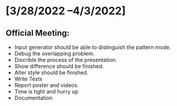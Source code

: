 # [3/28/2022 –4/3/2022]
## Official Meeting:
- Input generator should be able to distinguish the pattern mode.
- Debug the overlapping problem.
- Discrible the process of the presentation.
- Show difference should be finished.
- Alter style should be finished.
- Write Tests
- Report poster and videos.
- Time is tight and hurry up
- Documentation

